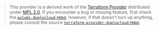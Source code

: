 > This provider is a derived work of the [Terraform Provider](https://github.com/duplocloud/terraform-provider-duplocloud)
> distributed under [MPL 2.0](https://www.mozilla.org/en-US/MPL/2.0/). If you encounter a bug or missing feature,
> first check the [`pulumi-duplocloud` repo](https://github.com/duplocloud/pulumi-duplocloud/issues); however, if that doesn't turn up anything,
> please consult the source [`terraform-provider-duplocloud` repo](https://github.com/duplocloud/terraform-provider-duplocloud/issues).
